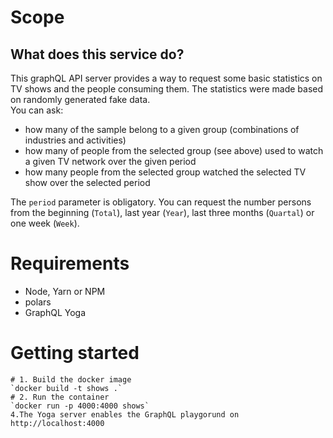 # Scope

## What does this service do?

This graphQL API server provides a way to request some basic statistics on TV shows and the people consuming them.
The statistics were made based on randomly generated fake data.
<br> 
You can ask:
* how many of the sample belong to a given group (combinations of industries and activities) <br>
* how many of people from the selected group (see above) used to watch a given TV network over the given period
* how many people from the selected group watched the selected TV show over the selected period 

The `period` parameter is obligatory. You can request the number persons from the beginning (`Total`), last year (`Year`), last three months (`Quartal`) or one week (`Week`). 


# Requirements
* Node, Yarn or NPM
* polars
* GraphQL Yoga


# Getting started
```
# 1. Build the docker image
`docker build -t shows .` 
# 2. Run the container
`docker run -p 4000:4000 shows`
4.The Yoga server enables the GraphQL playgorund on http://localhost:4000
```
